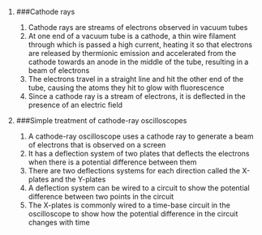 1. ###Cathode rays

    1. Cathode rays are streams of electrons observed in vacuum tubes
    2. At one end of a vacuum tube is a cathode, a thin wire filament through which is passed a high current, heating it so that electrons are released by thermionic emission and accelerated from the cathode towards an anode in the middle of the tube, resulting in a beam of electrons
    3. The electrons travel in a straight line and hit the other end of the tube, causing the atoms they hit to glow with fluorescence
    4. Since a cathode ray is a stream of electrons, it is deflected in the presence of an electric field
2. ###Simple treatment of cathode-ray oscilloscopes

    1. A cathode-ray oscilloscope uses a cathode ray to generate a beam of electrons that is observed on a screen
    2. It has a deflection system of two plates that deflects the electrons when there is a potential difference between them
    3. There are two deflections systems for each direction called the X-plates and the Y-plates
    4. A deflection system can be wired to a circuit to show the potential difference between two points in the circuit
    5. The X-plates is commonly wired to a time-base circuit in the oscilloscope to show how the potential difference in the circuit changes with time
